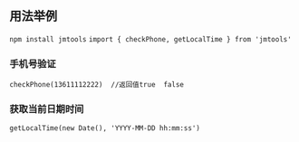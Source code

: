 ## 用法举例
`npm install jmtools`
`import { checkPhone, getLocalTime } from 'jmtools'`

### 手机号验证

`checkPhone(13611112222)  //返回值true  false`

### 获取当前日期时间

`getLocalTime(new Date(), 'YYYY-MM-DD hh:mm:ss')`
